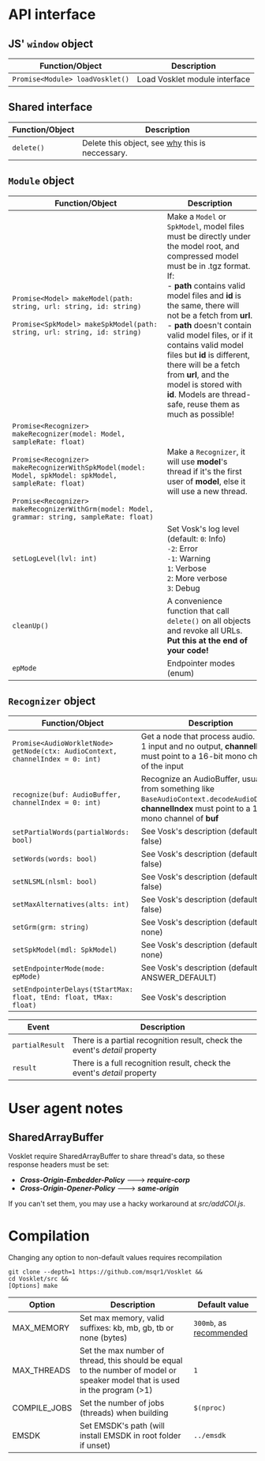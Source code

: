 # API interface
## JS' ```window``` object
| Function/Object | Description |
|---|---|
|```Promise<Module> loadVosklet()``` | Load Vosklet module interface |

## Shared interface
| Function/Object  | Description |
|---|---|
| ```delete()``` | Delete this object, see [why](https://emscripten.org/docs/getting_started/FAQ.html#what-does-exiting-the-runtime-mean-why-don-t-atexit-s-run) this is neccessary. |

## ```Module``` object 
| Function/Object | Description |
|---|---|
| ```Promise<Model> makeModel(path: string, url: string, id: string)```<br><br>```Promise<SpkModel> makeSpkModel(path: string, url: string, id: string)``` | Make a ```Model``` or ```SpkModel```, model files must be directly under the model root, and compressed model must be in .tgz format. If:<br>- **path** contains valid model files and **id** is the same, there will not be a fetch from **url**.<br>- **path** doesn't contain valid model files, or if it contains valid model files but **id** is different, there will be a fetch from **url**, and the model is stored with **id**. Models are thread-safe, reuse them as much as possible! |
| ```Promise<Recognizer> makeRecognizer(model: Model, sampleRate: float)```<br><br>```Promise<Recognizer> makeRecognizerWithSpkModel(model: Model, spkModel: spkModel, sampleRate: float)```<br><br>```Promise<Recognizer> makeRecognizerWithGrm(model: Model, grammar: string, sampleRate: float)``` | Make a ```Recognizer```, it will use **model**'s thread if it's the first user of **model**, else it will use a new thread. |
| ```setLogLevel(lvl: int)``` | Set Vosk's log level (default: ```0```: Info) <br>```-2```: Error<br>```-1```: Warning<br>```1```: Verbose<br>```2```: More verbose<br>```3```: Debug |
| ```cleanUp()``` | A convenience function that call ```delete()``` on all objects and revoke all URLs. **Put this at the end of your code!** |
| ```epMode``` | Endpointer modes (enum) | See Vosk's description |

## ```Recognizer``` object 
| Function/Object | Description |
|---|---|
| ```Promise<AudioWorkletNode> getNode(ctx: AudioContext, channelIndex = 0: int)``` | Get a node that process audio. It has 1 input and no output, **channelIndex** must point to a 16-bit mono channel of the input |
| ```recognize(buf: AudioBuffer, channelIndex = 0: int)``` | Recognize an AudioBuffer, usually from something like ```BaseAudioContext.decodeAudioData()```, **channelIndex** must point to a 16-bit mono channel of **buf**
| ```setPartialWords(partialWords: bool)``` | See Vosk's description (default: false) |
| ```setWords(words: bool)``` | See Vosk's description (default: false) |
| ```setNLSML(nlsml: bool)``` | See Vosk's description (default: false) |
| ```setMaxAlternatives(alts: int)``` | See Vosk's description (default: false) |
| ```setGrm(grm: string)``` | See Vosk's description (default: none) |
| ```setSpkModel(mdl: SpkModel)``` | See Vosk's description (default: none) |
| ```setEndpointerMode(mode: epMode)``` | See Vosk's description (default: ANSWER_DEFAULT) |
| ```setEndpointerDelays(tStartMax: float, tEnd: float, tMax: float)``` | See Vosk's description | 

| Event | Description |
|---|---|
| ```partialResult``` | There is a partial recognition result, check the event's *detail* property |
| ```result``` | There is a full recognition result, check the event's *detail* property |

# User agent notes
## SharedArrayBuffer
Vosklet require SharedArrayBuffer to share thread's data, so these response headers must be set:
- ***Cross-Origin-Embedder-Policy*** ---> ***require-corp***
- ***Cross-Origin-Opener-Policy*** ---> ***same-origin***

If you can't set them, you may use a hacky workaround at *src/addCOI.js*.

# Compilation
Changing any option to non-default values requires recompilation
```
git clone --depth=1 https://github.com/msqr1/Vosklet &&
cd Vosklet/src &&
[Options] make
```
| Option | Description | Default value |
|---|---|---|
| MAX_MEMORY | Set max memory, valid suffixes: kb, mb, gb, tb or none (bytes) | ```300mb```, as [recommended](https://alphacephei.com/vosk/models) |
| MAX_THREADS | Set the max number of thread, this should be equal to the number of model or speaker model that is used in the program (>1) | ```1``` |
| COMPILE_JOBS | Set the number of jobs (threads) when building | ```$(nproc)```   |
| EMSDK | Set EMSDK's path (will install EMSDK in root folder if unset) | ```../emsdk``` |
